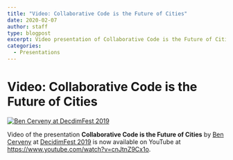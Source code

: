 ```yaml
---
title: "Video: Collaborative Code is the Future of Cities"
date: 2020-02-07
author: staff
type: blogpost
excerpt: Video presentation of Collaborative Code is the Future of Cities
categories:
  - Presentations
---
```


# Video: Collaborative Code is the Future of Cities

[![Ben Cerveny at DecdimFest 2019]({{site.url}}/assets/ben-cerveny-decidimfest-2019.png)](https://www.youtube.com/watch?v=cnJtnZ9Cx1o)

Video of the presentation **Collaborative Code is the Future of Cities** by [Ben Cerveny](https://publiccode.net/team/ben-cerveny.html) at [DecidimFest 2019](https://meta.decidim.org/conferences/decidimfest19) is now available on YouTube at <https://www.youtube.com/watch?v=cnJtnZ9Cx1o>.
